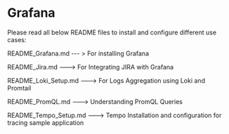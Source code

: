 # Grafana  

Please read all below README files to install and configure different use cases:  

README_Grafana.md --- > For installing Grafana  

README_Jira.md ---> For Integrating JIRA with Grafana  

README_Loki_Setup.md ---> For Logs Aggregation using Loki and Promtail  

README_PromQL.md ---> Understanding PromQL Queries  

README_Tempo_Setup.md ---> Tempo Installation and configuration for tracing sample application  
